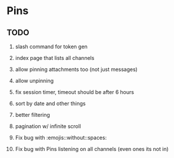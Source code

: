 # Pins

## TODO

1. slash command for token gen

2. index page that lists all channels

3. allow pinning attachments too (not just messages)

4. allow unpinning

5. fix session timer, timeout should be after 6 hours

6. sort by date and other things

7. better filtering

8. pagination w/ infinite scroll

9. Fix bug with :emojis::without::spaces:

10. Fix bug with Pins listening on all channels (even ones its not in)
